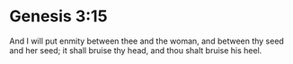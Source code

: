 # Genesis 3:15

And I will put enmity between thee and the woman, and between thy seed and her seed; it shall bruise thy head, and thou shalt bruise his heel.